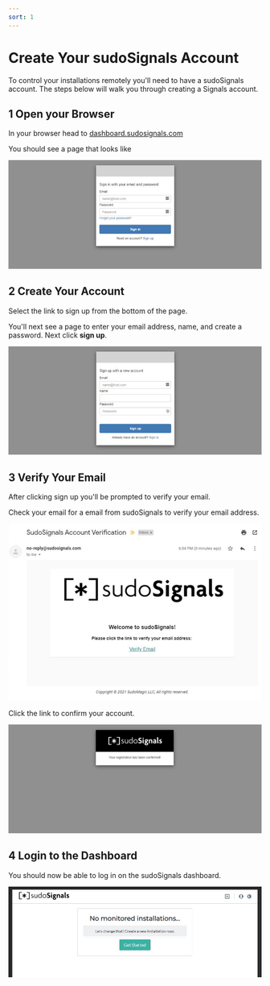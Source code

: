 ```yaml
---
sort: 1
---
```


# Create Your sudoSignals Account

To control your installations remotely you'll need to have a sudoSignals account. The steps below will walk you through creating a Signals account.

## 1 Open your Browser
In your browser head to [dashboard.sudosignals.com](https://dashboard.sudosignals.com/)

You should see a page that looks like

![Create Account 001](../assets/images/gettingStarted/create-account-001.png)

## 2 Create Your Account

Select the link to sign up from the bottom of the page.

You'll next see a page to enter your email address, name, and create a password. Next click **sign up**.

![Create Account 002](../assets/images/gettingStarted/create-account-002.png)

## 3 Verify Your Email

After clicking sign up you'll be prompted to verify your email.

Check your email for a email from sudoSignals to verify your email address.

![Create Account 003](../assets/images/gettingStarted/create-account-003.png)

Click the link to confirm your account.

![Create Account 004](../assets/images/gettingStarted/create-account-004.png)


## 4 Login to the Dashboard

You should now be able to log in on the sudoSignals dashboard.

![Create Account 005](../assets/images/gettingStarted/create-account-005.png)
